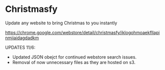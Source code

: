 Christmasfy
===========

Update any website to bring Christmas to you instantly

https://chrome.google.com/webstore/detail/christmasfy/iklogohmoaekfllapinmjiaidagdadkm

UPDATES 11/6:

- Updated JSON obejct for continued webstore search issues.
- Removal of now unnecessary files as they are hosted on s3.


